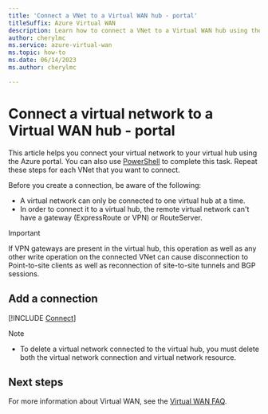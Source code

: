```yaml
---
title: 'Connect a VNet to a Virtual WAN hub - portal'
titleSuffix: Azure Virtual WAN
description: Learn how to connect a VNet to a Virtual WAN hub using the portal.
author: cherylmc
ms.service: azure-virtual-wan
ms.topic: how-to
ms.date: 06/14/2023
ms.author: cherylmc

---
```

# Connect a virtual network to a Virtual WAN hub - portal

This article helps you connect your virtual network to your virtual hub using the Azure portal. You can also use [PowerShell](howto-connect-vnet-hub-powershell.md) to complete this task. Repeat these steps for each VNet that you want to connect.

Before you create a connection, be aware of the following:

* A virtual network can only be connected to one virtual hub at a time.
* In order to connect it to a virtual hub, the remote virtual network can't have a gateway (ExpressRoute or VPN) or RouteServer.

> [!IMPORTANT]
> If VPN gateways are present in the virtual hub, this operation as well as any other write operation on the connected VNet can cause disconnection to Point-to-site clients as well as reconnection of site-to-site tunnels and BGP sessions.

## Add a connection

[!INCLUDE [Connect](../../includes/virtual-wan-connect-vnet-hub-include.md)]

> [!NOTE]
>
> * To delete a virtual network connected to the virtual hub, you must delete both the virtual network connection and virtual network resource. 

## Next steps

For more information about Virtual WAN, see the [Virtual WAN FAQ](virtual-wan-faq.md).

